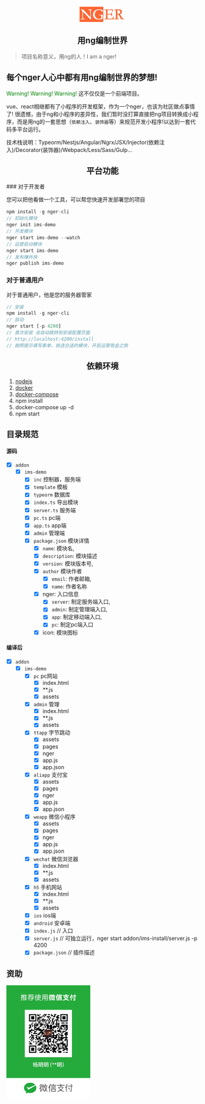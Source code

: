 <p align="center"><img width="120" src="./docs/logo.png" alt="Vue logo"></p>

<h2 align="center">用ng编制世界</h2>

> 项目名称意义，用ng的人！I am a nger! 

## 每个nger人心中都有用ng编制世界的梦想!

<font color="green">Warning!</font> <font color="green">Warning!</font> <font color="green">Warning!</font> 这不仅仅是一个前端项目。

vue、react相继都有了小程序的开发框架，作为一个nger，也该为社区做点事情了!
很遗憾，由于ng和小程序的差异性，我们暂时没打算直接把ng项目转换成小程序，而是用ng的一套思想（`依赖注入`、`装饰器`等）来规范开发小程序!以达到一套代码多平台运行。

技术栈说明：Typeorm/Nestjs/Angular/Ngrx/JSX/Injector(依赖注入)/Decorator(装饰器)/Webpack/Less/Sass/Gulp...

<h2 align="center">平台功能</h2>
### 对于开发者

您可以把他看做一个工具，可以帮您快速开发部署您的项目

```ts
npm install -g nger-cli
// 初始化模块
nger init ims-demo
// 开发模块
nger start ims-demo --watch
// 运营启动模块
nger start ims-demo
// 发布赚外快
nger publish ims-demo
```

### 对于普通用户

对于普通用户，他是您的服务器管家

```ts
// 安装
npm install -g nger-cli
// 启动
nger start [-p 4200]
// 首次安装 会自动跳转到安装配置页面
// http://localhost:4200/install
// 按照提示填写表单，挑选合适的模块，开启运营吸金之旅
```


<h2 align="center">依赖环境</h2>

1. [nodejs](https://nodejs.org/en/download/)
2. [docker](https://www.docker.com/products/docker-desktop)
3. [docker-compose](https://docs.docker.com/compose/install/)
4. npm install
5. docker-compose up -d
6. npm start

## 目录规范

#### 源码
- [x] `addon`
  - [x] `ims-demo`
    - [x] `inc` 控制器，服务端
    - [x] `template` 模板
    - [x] `typeorm` 数据库
    - [x] `index.ts` 导出模块
    - [x] `server.ts` 服务端
    - [x] `pc.ts` pc端
    - [x] `app.ts` app端
    - [x] `admin` 管理端
    - [x] `package.json` 模块详情
      - [x] `name`: 模块名,
      - [x] `description`: 模块描述
      - [x] `version`: 模块版本号,
      - [x] `author` 模块作者
        - [x] `email`: 作者邮箱,
        - [x] `name`: 作者名称
      - [x] nger: 入口信息
        - [x] `server`: 制定服务端入口,
        - [x] `admin`: 制定管理端入口,
        - [x] `app`: 制定移动端入口,
        - [x] `pc`: 制定pc端入口
      - [x] icon: 模块图标

#### 编译后
- [x] `addon`
  - [x] `ims-demo`
    - [x] `pc` pc网站
      - [x] index.html
      - [x] **.js
      - [x] assets
    - [x] `admin` 管理
      - [x] index.html
      - [x] **.js
      - [x] assets
    - [x] `ttapp` 字节跳动
      - [x] assets
      - [x] pages
      - [x] nger
      - [x] app.js
      - [x] app.json
    - [x] `aliapp` 支付宝
      - [x] assets
      - [x] pages
      - [x] nger
      - [x] app.js
      - [x] app.json
    - [x] `weapp` 微信小程序
      - [x] assets
      - [x] pages
      - [x] nger
      - [x] app.js
      - [x] app.json
    - [x] `wechat` 微信浏览器
      - [x] index.html
      - [x] **.js
      - [x] assets
    - [x] `h5` 手机网站
      - [x] index.html
      - [x] **.js
      - [x] assets
    - [x] `ios` ios端
    - [x] `android` 安卓端
    - [x] `index.js` // 入口
    - [x] `server.js` // 可独立运行，nger start addon/ims-install/server.js -p 4200
    - [x] `package.json` // 插件描述

## 资助
<p><img width="220" src="./docs/WechatIMG95.jpeg" alt="Vue logo"></p>
